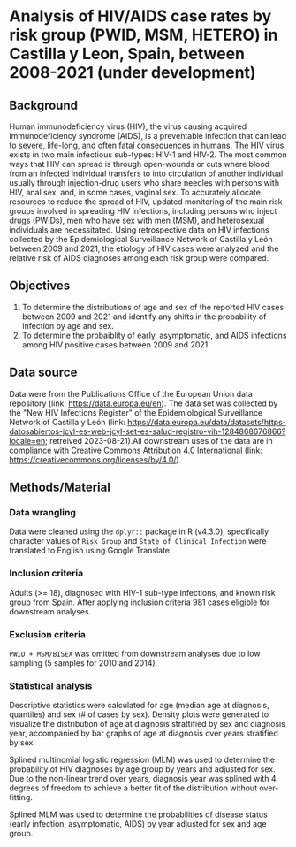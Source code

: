 # Analysis of HIV/AIDS case rates by risk group (PWID, MSM, HETERO) in Castilla y Leon, Spain, between 2008-2021 (under development)

## Background

Human immunodeficiency virus (HIV), the virus causing acquired immunodeficiency syndrome (AIDS), is a preventable infection that can lead to severe, life-long, and often fatal consequences in humans. The HIV virus exists in two main infectious sub-types: HIV-1 and HIV-2. The most common ways that HIV can spread is through open-wounds or cuts where blood from an infected individual transfers to into circulation of another individual usually through injection-drug users who share needles with persons with HIV, anal sex, and, in some cases, vaginal sex. To accurately allocate resources to reduce the spread of HIV, updated monitoring of the main risk groups involved in spreading HIV infections, including persons who inject drugs (PWIDs), men who have sex with men (MSM), and heterosexual individuals are necessitated. Using retrospective data on HIV infections collected by the Epidemiological Surveillance Network of Castilla y León between 2009 and 2021, the etiology of HIV cases were analyzed and the relative risk of AIDS diagnoses among each risk group were compared.

## Objectives

1.  To determine the distributions of age and sex of the reported HIV cases between 2009 and 2021 and identify any shifts in the probability of infection by age and sex.
2.  To determine the probaiblity of early, asymptomatic, and AIDS infections among HIV positive cases between 2009 and 2021.

## Data source

Data were from the Publications Office of the European Union data repository (link: <https://data.europa.eu/en>). The data set was collected by the "New HIV Infections Register" of the Epidemiological Surveillance Network of Castilla y León (link: <https://data.europa.eu/data/datasets/https-datosabiertos-jcyl-es-web-jcyl-set-es-salud-registro-vih-1284868676866?locale=en>; retreived 2023-08-21).All downstream uses of the data are in compliance with Creative Commons Attribution 4.0 International (link: <https://creativecommons.org/licenses/by/4.0/>).

## Methods/Material

### Data wrangling

Data were cleaned using the `dplyr::` package in R (v4.3.0), specifically character values of `Risk Group` and `State of Clinical Infection` were translated to English using Google Translate.

### Inclusion criteria 

Adults (\>= 18), diagnosed with HIV-1 sub-type infections, and known risk group from Spain. After applying inclusion criteria 981 cases eligible for downstream analyses.

### Exclusion criteria

`PWID + MSM/BISEX` was omitted from downstream analyses due to low sampling (5 samples for 2010 and 2014).

### Statistical analysis

Descriptive statistics were calculated for age (median age at diagnosis, quantiles) and sex (\# of cases by sex). Density plots were generated to visualize the distribution of age at diagnosis strattified by sex and diagnosis year, accompanied by bar graphs of age at diagnosis over years stratified by sex.

Splined multinomial logistic regression (MLM) was used to determine the probability of HIV diagnoses by age group by years and adjusted for sex. Due to the non-linear trend over years, diagnosis year was splined with 4 degrees of freedom to achieve a better fit of the distribution without over-fitting.

Splined MLM was used to determine the probabilities of disease status (early infection, asymptomatic, AIDS) by year adjusted for sex and age group.
